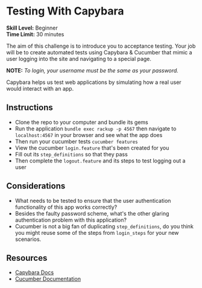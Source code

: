 # Testing With Capybara

__Skill Level:__ Beginner  
__Time Limit:__ 30 minutes  

The aim of this challenge is to introduce you to acceptance testing. Your job will be to create automated tests using Capybara & Cucumber that mimic a user logging into the site and navigating to a special page.

__NOTE:__ _To login, your username must be the same as your password._

Capybara helps us test web applications by simulating how a real user would interact with an app. 

## Instructions
- Clone the repo to your computer and bundle its gems
- Run the application `bundle exec rackup -p 4567` then navigate to `localhost:4567` in your browser and see what the app does
- Then run your cucumber tests `cucumber features`
- View the cucumber `login.feature` that's been created for you
- Fill out its `step_definitions` so that they pass
- Then complete the `logout.feature` and its steps to test logging out a user

## Considerations
- What needs to be tested to ensure that the user authentication functionality of this app works correctly?
- Besides the faulty password scheme, what's the other glaring authentication problem with this application?
- Cucumber is not a big fan of duplicating `step_definitions`, do you think you might reuse some of the steps from `login_steps` for your new scenarios.

## Resources
- [Capybara Docs](https://github.com/jnicklas/capybara)
- [Cucumber Documentation](http://cukes.info/)
